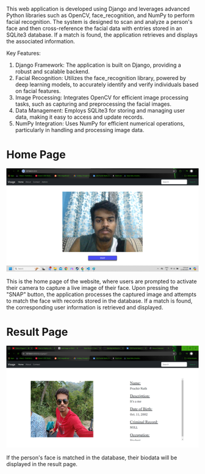 This web application is developed using Django and leverages advanced Python libraries such as OpenCV, face_recognition, and NumPy to perform facial recognition. The system is designed to scan and analyze a person's face and then cross-reference the facial data with entries stored in an SQLite3 database. If a match is found, the application retrieves and displays the associated information.

Key Features:

1. Django Framework: The application is built on Django, providing a robust and scalable backend.
2. Facial Recognition: Utilizes the face_recognition library, powered by deep learning models, to accurately identify and verify individuals based on facial features.
3. Image Processing: Integrates OpenCV for efficient image processing tasks, such as capturing and preprocessing the facial images.
4. Data Management: Employs SQLite3 for storing and managing user data, making it easy to access and update records.
5. NumPy Integration: Uses NumPy for efficient numerical operations, particularly in handling and processing image data.

# Home Page
<img src="media/Home.png" alt="Alt text" width="600"/>

This is the home page of the website, where users are prompted to activate their camera to capture a live image of their face. Upon pressing the "SNAP" button, the application processes the captured image and attempts to match the face with records stored in the database. If a match is found, the corresponding user information is retrieved and displayed.

# Result Page
<img src="media/Result.png" alt="Alt text" width="600"/>

If the person's face is matched in the database, their biodata will be displayed in the result page.
